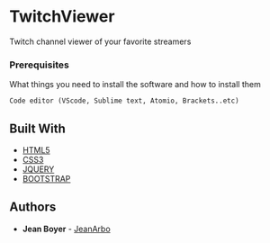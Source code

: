 # TwitchViewer
Twitch channel viewer of your favorite streamers

### Prerequisites

What things you need to install the software and how to install them

```
Code editor (VScode, Sublime text, Atomio, Brackets..etc)
```

## Built With

* [HTML5](https://www.w3schools.com/html/html5_intro.asp)
* [CSS3](https://www.w3schools.com/css/)
* [JQUERY](https://jquery.com/)
* [BOOTSTRAP](https://getbootstrap.com/)

## Authors

* **Jean Boyer** - [JeanArbo](http://jeanarbo.com/)

